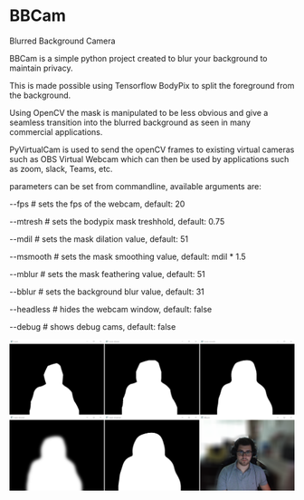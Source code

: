 # BBCam
Blurred Background Camera

BBCam is a simple python project created to blur your background to maintain privacy.

This is made possible using Tensorflow BodyPix to split the foreground from the background.

Using OpenCV the mask is manipulated to be less obvious and give a seamless transition into the blurred background as seen in many commercial applications.

PyVirtualCam is used to send the openCV frames to existing virtual cameras such as OBS Virtual Webcam which can then be used by applications such as zoom, slack, Teams, etc.



parameters can be set from commandline, available arguments are:

--fps         # sets the fps of the webcam,         default: 20

--mtresh      # sets the bodypix mask treshhold,    default: 0.75

--mdil        # sets the mask dilation value,       default: 51

--msmooth     # sets the mask smoothing value,      default: mdil * 1.5

--mblur       # sets the mask feathering value,     default: 51

--bblur       # sets the background blur value,     default: 31

--headless    # hides the webcam window,            default: false

--debug       # shows debug cams,                   default: false

![Debug Cam View](debug_cam.png)
